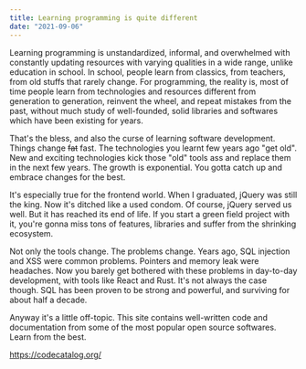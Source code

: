 ```yaml
---
title: Learning programming is quite different
date: "2021-09-06"
---
```


Learning programming is unstandardized, informal, and overwhelmed with constantly updating resources with varying qualities in a wide range, unlike education in school. In school, people learn from classics, from teachers, from old stuffs that rarely change. For programming, the reality is, most of time people learn from technologies and resources different from generation to generation, reinvent the wheel, and repeat mistakes from the past, without much study of well-founded, solid libraries and softwares which have been existing for years.

That's the bless, and also the curse of learning software development. Things change ~~fat~~ fast. The technologies you learnt few years ago "get old". New and exciting technologies kick those "old" tools ass and replace them in the next few years. The growth is exponential. You gotta catch up and embrace changes for the best.

It's especially true for the frontend world. When I graduated, jQuery was still the king. Now it's ditched like a used condom. Of course, jQuery served us well. But it has reached its end of life. If you start a green field project with it, you're gonna miss tons of features, libraries and suffer from the shrinking ecosystem.

Not only the tools change. The problems change. Years ago, SQL injection and XSS were common problems. Pointers and memory leak were headaches. Now you barely get bothered with these problems in day-to-day development, with tools like React and Rust. It's not always the case though. SQL has been proven to be strong and powerful, and surviving for about half a decade.

Anyway it's a little off-topic. This site contains well-written code and documentation from some of the most popular open source softwares. Learn from the best.

https://codecatalog.org/